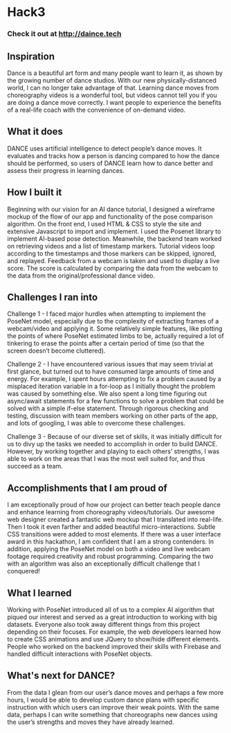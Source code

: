 # Hack3

### Check it out at http://daince.tech

## Inspiration
Dance is a beautiful art form and many people want to learn it, as shown by the growing number of dance studios. With our new physically-distanced world, I can no longer take advantage of that. Learning dance moves from choreography videos is a wonderful tool, but videos cannot tell you if you are doing a dance move correctly. I want people to experience the benefits of a real-life coach with the convenience of on-demand video.

## What it does
DANCE uses artificial intelligence to detect people’s dance moves. It evaluates and tracks how a person is dancing compared to how the dance should be performed, so users of DANCE learn how to dance better and assess their progress in learning dances. 

## How I built it
Beginning with our vision for an AI dance tutorial, I designed a wireframe mockup of the flow of our app and functionality of the pose comparison algorithm. On the front end, I used HTML & CSS to style the site and extensive Javascript to import and implement. I used the Posenet library to implement AI-based pose detection. Meanwhile, the backend team worked on retrieving videos and a list of timestamp markers. Tutorial videos loop according to the timestamps and those markers can be skipped, ignored, and replayed. Feedback from a webcam is taken and used to display a live score. The score is calculated by comparing the data from the webcam to the data from the original/professional dance video. 
 
## Challenges I ran into
Challenge 1 - I faced major hurdles when attempting to implement the PoseNet model, especially due to the complexity of extracting frames of a webcam/video and applying it. Some relatively simple features, like plotting the points of where PoseNet estimated limbs to be, actually required a lot of tinkering to erase the points after a certain period of time (so that the screen doesn’t become cluttered).

Challenge 2 - I have encountered various issues that may seem trivial at first glance, but turned out to have consumed large amounts of time and energy. For example, I spent hours attempting to fix a problem caused by a misplaced iteration variable in a for-loop as I initially thought the problem was caused by something else. We also spent a long time figuring out async/await statements for a few functions to solve a problem that could be solved with a simple if-else statement. Through rigorous checking and testing, discussion with team members working on other parts of the app, and lots of googling, I was able to overcome these challenges.

Challenge 3 - Because of our diverse set of skills, it was initially difficult for us to divy up the tasks we needed to accomplish in order to build DANCE. However, by working together and playing to each others’ strengths, I was able to work on the areas that I was the most well suited for, and thus succeed as a team. 

## Accomplishments that I am proud of
I am exceptionally proud of how our project can better teach people dance and enhance learning from choreography videos/tutorials. 
Our awesome web designer created a fantastic web mockup that I translated into real-life. Then I took it even farther and added beautiful micro-interactions. Subtle CSS transitions were added to most elements. If there was a user interface award in this hackathon, I am confident that I am a strong contenders. 
In addition, applying the PoseNet model on both a video and live webcam footage required creativity and robust programming. Comparing the two with an algorithm was also an exceptionally difficult challenge that I conquered!
 
## What I learned
Working with PoseNet introduced all of us to a complex AI algorithm that piqued our interest and served as a great introduction to working with big datasets. Everyone also took away different things from this project depending on their focuses. For example, the web developers learned how to create CSS animations and use JQuery to show/hide different elements. People who worked on the backend improved their skills with Firebase and handled difficult interactions with PoseNet objects.
 
## What's next for DANCE?
From the data I glean from our user’s dance moves and perhaps a few more hours, I would be able to develop custom dance plans with specific instruction with which users can improve their weak points. With the same data, perhaps I can write something that choreographs new dances using the user’s strengths and moves they have already learned. 

